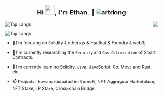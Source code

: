 <h2 align="center">Hi <img src="https://cdn.jsdelivr.net/gh/dmego/images/img/Hi.gif" height="32" />, I'm Ethan. 👋 <img src="https://komarev.com/ghpvc/?username=EthanOK&label=Visits" alt="artdong" />
</h2>
 
<img align="right" src="https://github-readme-stats.vercel.app/api?username=EthanOK&show_icons=true&icon_color=CE1D2D&hide_title=true" />


![Top Langs](https://github-readme-stats.vercel.app/api/top-langs/?username=EthanOK&layout=compact&langs_count=6)

![Top Langs](https://github-profile-summary-cards.vercel.app/api/cards/profile-details?username=EthanOK)


- :orange_book: I’m focusing on Solidity & ethers.js & Hardhat & Foundry & web3j.


- 🔭 I'm currently researching the `Security` and `Gas Optimization` of Smart Contracts.


- 🌱 I’m currently learning Solidity, Java, JavaScript, Go, Move and Rust, etc.

- 📫 Projects I have participated in: GameFi, NFT Aggregate Marketplace, NFT Stake, LP Stake, Cross-chain Bridge.

<!--
[![Stargazers over time](https://starchart.cc/Jxpro/damai-tickets.svg) ](https://starchart.cc/Jxpro/damai-tickets)
-->

<!--
**EthanOK/EthanOk** is a ✨ _special_ ✨ repository because its `README.md` (this file) appears on your GitHub profile.

Here are some ideas to get you started:

- 🔭 I’m currently working on ...
- 🌱 I’m currently learning ...
- 👯 I’m looking to collaborate on ...
- 🤔 I’m looking for help with ...
- 💬 Ask me about ...
- 📫 How to reach me: ...
- 😄 Pronouns: ...
- ⚡ Fun fact: ...
-->


